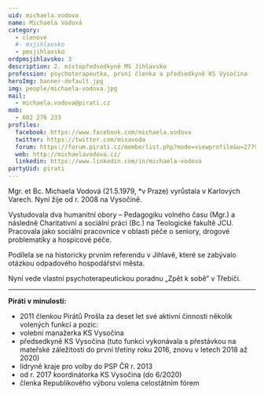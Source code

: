 ```yaml
---
uid: michaela.vodova
name: Michaela Vodová
category:
  - clenove
  #- msjihlavsko
  - pmsjihlavsko
ordpmsjihlavsko: 3
description: 2. místopředsedkyně MS Jihlavsko
profession: psychoterapeutka, první členka a předsedkyně KS Vysočina
heroImg: banner-default.jpg
img: people/michaela-vodova.jpg
mail:
  - michaela.vodova@pirati.cz
mob:
  - 602 276 233
profiles:
  facebook: https://www.facebook.com/michaela.vodova
  twitter: https://twitter.com/misavoda
  forum: https://forum.pirati.cz/memberlist.php?mode=viewprofile&u=2779
  web: http://michaelavodova.cz/
  linkedin: https://www.linkedin.com/in/michaela-vodova
partyUid: pirati
---
```


Mgr. et Bc. Michaela Vodová (21.5.1979, *v Praze) vyrůstala v Karlových Varech. Nyní žije od r. 2008 na Vysočině.

Vystudovala dva humanitní obory – Pedagogiku volného času (Mgr.) a následně Charitativní a sociální práci (Bc.) na Teologické fakultě JCU. Pracovala jako sociální pracovnice v oblasti péče o seniory, drogové problematiky a hospicové péče.

Podílela se na historicky prvním referendu v Jihlavě, které se zabývalo otázkou odpadového hospodářství města.

Nyní vede vlastní psychoterapeutickou poradnu „Zpět k sobě“ v Třebíči.

---

**Piráti v minulosti:**
* 2011 členkou Pirátů
Prošla za deset let své aktivní činnosti několik volených funkcí a pozic:
* volební manažerka KS Vysočina
* předsedkyně KS Vysočina (tuto funkci vykonávala s přestávkou na mateřské záležitosti do první třetiny roku 2016, znovu v letech 2018 až 2020)
* lídryně kraje pro volby do PSP ČR r. 2013
* od r. 2017 koordinátorka KS Vysočina (do 6/2020)
* členka Republikového výboru volena celostátním fórem
